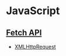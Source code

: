 # JavaScript

## [Fetch API](https://developer.mozilla.org/en/docs/Web/API/Fetch_API)

* [XMLHttpRequest](https://developer.mozilla.org/en-US/docs/Web/API/XMLHttpRequest)

